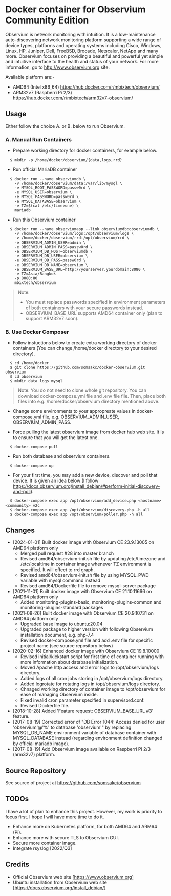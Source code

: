 # Docker container for Observium Community Edition
Observium is network monitoring with intuition. It is a low-maintenance auto-discovering network monitoring platform supporting a wide range of device types, platforms and operating systems including Cisco, Windows, Linux, HP, Juniper, Dell, FreeBSD, Brocade, Netscaler, NetApp and many more. Observium focuses on providing a beautiful and powerful yet simple and intuitive interface to the health and status of your network. For more information, go to http://www.observium.org site.

Available platform are:-
* AMD64 (Intel x86_64) https://hub.docker.com/r/mbixtech/observium/
* ARM32v7 (Raspberri Pi 2/3) https://hub.docker.com/r/mbixtech/arm32v7-observium/

## Usage
Either follow the choice A. or B. below to run Observium.

### A. Manual Run Containers
- Prepare working directory for docker containers, for example below.
```
  $ mkdir -p /home/docker/observium/{data,logs,rrd}
```
- Run official MariaDB container
```
  $ docker run --name observiumdb \
    -v /home/docker/observium/data:/var/lib/mysql \
    -e MYSQL_ROOT_PASSWORD=passw0rd \
    -e MYSQL_USER=observium \
    -e MYSQL_PASSWORD=passw0rd \
    -e MYSQL_DATABASE=observium \
    -e TZ=$(cat /etc/timezone) \
    mariadb
```

- Run this Observium container
```
  $ docker run --name observiumapp --link observiumdb:observiumdb \
    -v /home/docker/observium/logs:/opt/observium/logs \
    -v /home/docker/observium/rrd:/opt/observium/rrd \
    -e OBSERVIUM_ADMIN_USER=admin \
    -e OBSERVIUM_ADMIN_PASS=passw0rd \
    -e OBSERVIUM_DB_HOST=observiumdb \
    -e OBSERVIUM_DB_USER=observium \
    -e OBSERVIUM_DB_PASS=passw0rd \
    -e OBSERVIUM_DB_NAME=observium \
    -e OBSERVIUM_BASE_URL=http://yourserver.yourdomain:8080 \
    -e TZ=Asia/Bangkok
    -p 8080:80
    mbixtech/observium
```

> Note:
> - You must replace passwords specified in environment parameters of both containers with your secure passwords instead.
> - OBSERVIUM_BASE_URL supports AMD64 container only (plan to support ARM32v7 soon).


### B. Use Docker Composer
- Follow instuctions below to create extra working directory of docker containers (You can change /home/docker directory to your desired directory).
```
  $ cd /home/docker
  $ git clone https://github.com/somsakc/docker-observium.git observium
  $ cd observium
  $ mkdir data logs mysql
```
> Note: You do not need to clone whole git repository. You can download docker-compose.yml file and .env file file. Then, place both files into e.g. /home/docker/observium directory mentioned above.

- Change some environments to your appropreate values in docker-compose.yml file, e.g. OBSERVIUM_ADMIN_USER, OBSERVIUM_ADMIN_PASS.

- Force pulling the latest observium image from docker hub web site. It is to ensure that you will get the latest one.
```
  $ docker-compose pull
```

- Run both database and observium containers.
```
  $ docker-compose up
```

- For your first time, you may add a new device, discover and poll that device. It is given an idea below (I follow https://docs.observium.org/install_debian/#perform-initial-discovery-and-poll).
```
  $ docker-compose exec app /opt/observium/add_device.php <hostname> <community> v2c
  $ docker-compose exec app /opt/observium/discovery.php -h all
  $ docker-compose exec app /opt/observium/poller.php -h all
```

## Changes
- [2024-01-01] Built docker image with Observium CE 23.9.13005 on AMD64 platform only
  - Merged pull request #28 into master branch
  - Revised amd64/observium-init.sh file by updating /etc/timezone and /etc/localtime in container image whenever TZ environment is specified. It will effect to rrd graph.
  - Revised amd64/observium-init.sh file by using MYSQL_PWD variable with mysql command instead
  - Revised amd64/Dockerfile file to remove mysql-server package
- [2021-11-01] Built docker image with Observium CE 21.10.11666 on AMD64 platform only
  - Added monitoring-plugins-basic, monitoring-plugins-common and monitoring-plugins-standard packages
- [2021-08-26] Built docker image with Observium CE 20.9.10731 on AMD64 platform only
  - Upgraded base image to ubuntu:20.04
  - Upgraded package to higher version with following Observium installation document, e.g. php-7.4
  - Revised docker-compose.yml file and add .env file for specific project name (see source repository below)
- [2020-02-16] Enhanced docker image with Observium CE 19.8.10000
  - Revised initial/kickstart script for first time of container running with more information about database initialization.
  - Moved Apache http access and error logs to /opt/observium/logs directory.
  - Added logs of all cron jobs storing in /opt/observium/logs directory. 
  - Added logrotate for rotating logs in /opt/observium/logs directory.
  - Chnaged working directory of container image to /opt/observium for ease of managing Observium inside.
  - Fixed invalid cron parameter specified in supervisord.conf.
  - Revised Dockerfile file.
- [2018-10-28] Added 'Feature request: OBSERVIUM_BASE_URL #3' feature.
- [2017-08-19] Corrected error of "DB Error 1044: Access denied for user 'observium'@'%' to database 'observium'" by replacing MYSQL_DB_NAME environment variable of database container with MYSQL_DATABASE instead (regarding environment definition changed by official mariadb image).
- [2017-08-19] Add Observium image available on Raspberri Pi 2/3 (arm32v7) platform.

## Source Repository
See source of project at https://github.com/somsakc/observium

## TODOs
I have a lot of plan to enhance this project. However, my work is priority to focus first. I hope I will have more time to do it.
- Enhance more on Kubernetes platform, for both AMD64 and ARM64 (Pi).
- Enhance more with secure TLS to Observium GUI.
- Secure more container image.
- Integrate rsyslog [2022/Q3]

## Credits
- Official Observium web site [https://www.observium.org]
- Ubuntu installation from Observium web site [https://docs.observium.org/install_debian/]
